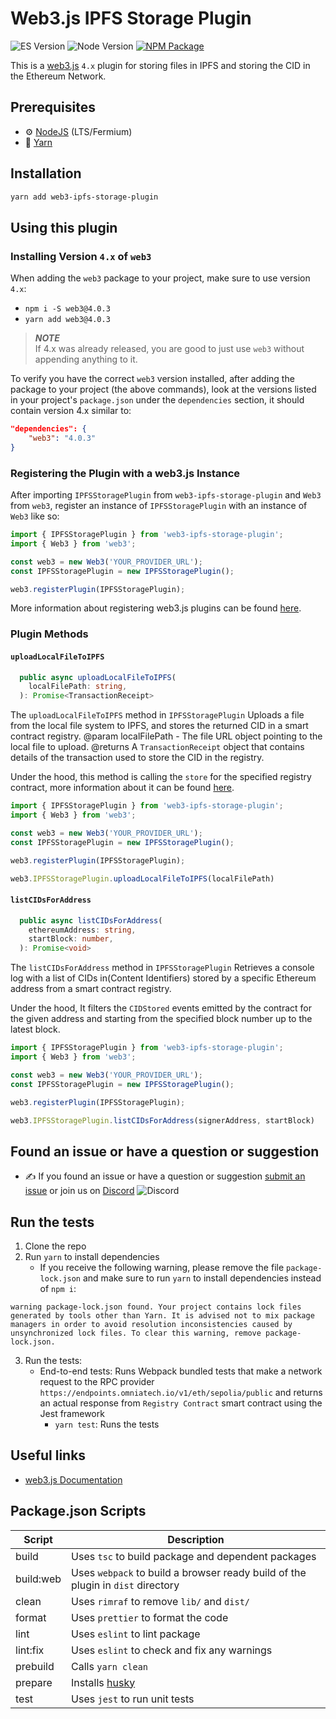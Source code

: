 # Web3.js IPFS Storage Plugin

![ES Version](https://img.shields.io/badge/ES-2020-yellow)
![Node Version](https://img.shields.io/badge/node-18.x-green)
[![NPM Package][npm-image]][npm-url]

This is a [web3.js](https://github.com/web3/web3.js) `4.x` plugin for storing files in IPFS and storing the CID in the Ethereum Network.

## Prerequisites

-   :gear: [NodeJS](https://nodejs.org/) (LTS/Fermium)
-   :toolbox: [Yarn](https://yarnpkg.com/)

## Installation

```bash
yarn add web3-ipfs-storage-plugin
```

## Using this plugin

### Installing Version `4.x` of `web3`

When adding the `web3` package to your project, make sure to use version `4.x`:

-   `npm i -S web3@4.0.3`
-   `yarn add web3@4.0.3`

> **_NOTE_**  
> If 4.x was already released, you are good to just use `web3` without appending anything to it.

To verify you have the correct `web3` version installed, after adding the package to your project (the above commands), look at the versions listed in your project's `package.json` under the `dependencies` section, it should contain version 4.x similar to:

```json
"dependencies": {
	"web3": "4.0.3"
}
```

### Registering the Plugin with a web3.js Instance

After importing `IPFSStoragePlugin` from `web3-ipfs-storage-plugin` and `Web3` from `web3`, register an instance of `IPFSStoragePlugin` with an instance of `Web3` like so:

```typescript
import { IPFSStoragePlugin } from 'web3-ipfs-storage-plugin';
import { Web3 } from 'web3';

const web3 = new Web3('YOUR_PROVIDER_URL');
const IPFSStoragePlugin = new IPFSStoragePlugin();

web3.registerPlugin(IPFSStoragePlugin);
```

More information about registering web3.js plugins can be found [here](https://docs.web3js.org/docs/guides/web3_plugin_guide/plugin_users#registering-the-plugin).

### Plugin Methods

#### `uploadLocalFileToIPFS`

```typescript
  public async uploadLocalFileToIPFS(
    localFilePath: string,
  ): Promise<TransactionReceipt>
```

The `uploadLocalFileToIPFS` method in `IPFSStoragePlugin` Uploads a file from the local file system to IPFS, and stores the returned CID in a smart contract registry.
   @param localFilePath - The file URL object pointing to the local file to upload.
   @returns A `TransactionReceipt` object that contains details of the transaction used to store the CID in the registry.

Under the hood, this method is calling the `store` for the specified registry contract, more information about it can be found [here](https://sepolia.etherscan.io/address/0xa683bf985bc560c5dc99e8f33f3340d1e53736eb).

```typescript
import { IPFSStoragePlugin } from 'web3-ipfs-storage-plugin';
import { Web3 } from 'web3';

const web3 = new Web3('YOUR_PROVIDER_URL');
const IPFSStoragePlugin = new IPFSStoragePlugin();

web3.registerPlugin(IPFSStoragePlugin);

web3.IPFSStoragePlugin.uploadLocalFileToIPFS(localFilePath)
```

#### `listCIDsForAddress`

```typescript
  public async listCIDsForAddress(
    ethereumAddress: string,
    startBlock: number,
  ): Promise<void>
```

The `listCIDsForAddress` method in `IPFSStoragePlugin` Retrieves a console log with a list of CIDs in(Content Identifiers) stored by a specific Ethereum address from a smart contract registry. 

Under the hood, It filters the `CIDStored` events emitted by the contract for the given address and starting from the specified block number up to the latest block.

```typescript
import { IPFSStoragePlugin } from 'web3-ipfs-storage-plugin';
import { Web3 } from 'web3';

const web3 = new Web3('YOUR_PROVIDER_URL');
const IPFSStoragePlugin = new IPFSStoragePlugin();

web3.registerPlugin(IPFSStoragePlugin);

web3.IPFSStoragePlugin.listCIDsForAddress(signerAddress, startBlock)
```

## Found an issue or have a question or suggestion

-   :writing_hand: If you found an issue or have a question or suggestion [submit an issue](https://github.com/evandrosaturnino/web3.js-plugin) or join us on [Discord](https://discord.gg/yjyvFRP)
    ![Discord](https://img.shields.io/discord/593655374469660673.svg?label=Discord&logo=discord)

## Run the tests

1. Clone the repo
2. Run `yarn` to install dependencies
    - If you receive the following warning, please remove the file `package-lock.json` and make sure to run `yarn` to install dependencies instead of `npm i`:

```console
warning package-lock.json found. Your project contains lock files generated by tools other than Yarn. It is advised not to mix package managers in order to avoid resolution inconsistencies caused by unsynchronized lock files. To clear this warning, remove package-lock.json.
```

3. Run the tests:
    - End-to-end tests: Runs Webpack bundled tests that make a network request to the RPC provider `https://endpoints.omniatech.io/v1/eth/sepolia/public` and returns an actual response from `Registry Contract` smart contract using the Jest framework
        - `yarn test`: Runs the tests

## Useful links

-   [web3.js Documentation](https://docs.web3js.org/)

## Package.json Scripts

| Script            | Description                                                                                                                                  |
| ----------------- | -------------------------------------------------------------------------------------------------------------------------------------------- |
| build             | Uses `tsc` to build package and dependent packages                                                                                           |
| build:web         | Uses `webpack` to build a browser ready build of the plugin in `dist` directory                                                              |
| clean             | Uses `rimraf` to remove `lib/` and `dist/`                                                                                                   |
| format            | Uses `prettier` to format the code                                                                                                           |
| lint              | Uses `eslint` to lint package                                                                                                                |
| lint:fix          | Uses `eslint` to check and fix any warnings                                                                                                  |
| prebuild          | Calls `yarn clean`                                                                                                                           |
| prepare           | Installs [husky](https://github.com/typicode/husky)                                                                                          |
| test              | Uses `jest` to run unit tests                                                                                                                |

[npm-image]: https://img.shields.io/npm/v/web3-core-method.svg
[npm-url]: https://npmjs.org/packages/web3